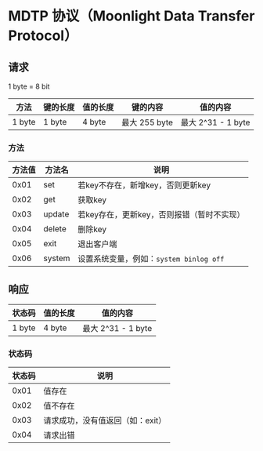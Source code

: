 # MDTP 协议（Moonlight Data Transfer Protocol）

## 请求

1 byte = 8 bit

|方法|键的长度|值的长度|键的内容|值的内容|
|---|---|---|---|---|
|1 byte|1 byte|4 byte|最大 255 byte|最大 2^31 - 1 byte|

### 方法
|方法值|方法名|说明|
|---|---|---|
|0x01|set|若key不存在，新增key，否则更新key|
|0x02|get|获取key|
|0x03|update|若key存在，更新key，否则报错（暂时不实现）|
|0x04|delete|删除key|
|0x05|exit|退出客户端|
|0x06|system|设置系统变量，例如：`system binlog off`|

## 响应

|状态码|值的长度|值的内容|
|---|---|---|
|1 byte|4 byte|最大 2^31 - 1 byte|

### 状态码

|状态码|说明|
|---|---|
|0x01|值存在|
|0x02|值不存在|
|0x03|请求成功，没有值返回（如：exit）|
|0x04|请求出错|

